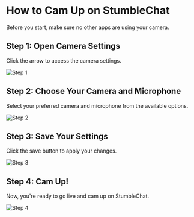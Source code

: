 # How to Cam Up on StumbleChat

Before you start, make sure no other apps are using your camera.

## Step 1: Open Camera Settings
Click the arrow to access the camera settings.

![Step 1](https://i.imgur.com/GMEdFJE.png)

## Step 2: Choose Your Camera and Microphone
Select your preferred camera and microphone from the available options.

![Step 2](https://i.imgur.com/R62LpMg.png)

## Step 3: Save Your Settings
Click the save button to apply your changes.

![Step 3](https://i.imgur.com/SKz48Op.png)

## Step 4: Cam Up!
Now, you're ready to go live and cam up on StumbleChat.

![Step 4](https://i.imgur.com/7JRzWz9.png)
